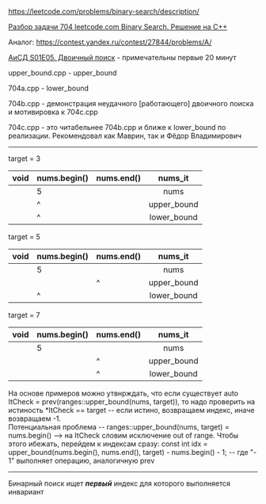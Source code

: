 https://leetcode.com/problems/binary-search/description/

[Разбор задачи 704 leetcode.com Binary Search. Решение на C++](https://www.youtube.com/watch?v=VL30zBhwjMQ)

Аналог: https://contest.yandex.ru/contest/27844/problems/A/

[АиСД S01E05. Двоичный поиск](https://www.youtube.com/watch?v=9Wjzf8KKvYQ&ab_channel=PavelMavrin) - примечательны первые 20 минут

upper_bound.cpp - upper_bound

704a.cpp - lower_bound

704b.cpp - демонстрация неудачного [работающего] двоичного поиска и мотивировка к 704c.cpp 

704c.cpp - это читабельнее 704b.cpp и ближе к lower_bound по реализации. Рекомендовал как Маврин, так и Фёдор Владимирович

_______________


target = 3

| void 	| nums.begin() 	| nums.end() 	|     nums_it 	|
|------	|---	|------------	|:-----------:	|
|     	| 5 	|            	|     nums    	|
|      	|  ^	|           	| upper_bound 	|
|      	|  ^ 	|            	| lower_bound 	|


target = 5

| void 	| nums.begin() 	| nums.end() 	|     nums_it 	|
|------	|---	|------------	|:-----------:	|
|     	| 5 	|   	        |     nums    	|
|      	|   	|      ^     	| upper_bound 	|
|      	| ^ 	|            	| lower_bound 	|


target = 7

| void 	| nums.begin() 	| nums.end() 	|     nums_it 	|
|------	|---	|------------	|:-----------:	|
|   	  | 5 	|     	      |      nums   	|
|      	|   	|      ^     	| upper_bound 	|
|      	|  	  |      ^    	| lower_bound 	|


На основе примеров можно утвнрждать, что если существует auto ItCheck = prev(ranges::upper_bound(nums, target)), то надо проверить на истиность *ItCheck == target -- если истино, возвращаем индекс, иначе возвращаем -1.  
Потенциальная проблема -- ranges::upper_bound(nums, target) = nums.begin()  --> на ItCheck словим исключение out of range. Чтобы этого ибежать, перейдем к индексам сразу: 
 const int idx = upper_bound(nums.begin(), nums.end(), target) - nums.begin() - 1; -- где "- 1" выполняет операцию, аналогичную prev

_______________

Бинарный поиск ищет ***первый*** индекс для которого выполняется инвариант 
